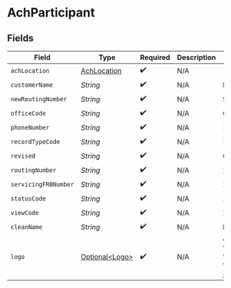 # AchParticipant


## Fields

| Field                                                                            | Type                                                                             | Required                                                                         | Description                                                                      | Example                                                                          |
| -------------------------------------------------------------------------------- | -------------------------------------------------------------------------------- | -------------------------------------------------------------------------------- | -------------------------------------------------------------------------------- | -------------------------------------------------------------------------------- |
| `achLocation`                                                                    | [AchLocation](../../models/components/AchLocation.md)                            | :heavy_check_mark:                                                               | N/A                                                                              |                                                                                  |
| `customerName`                                                                   | *String*                                                                         | :heavy_check_mark:                                                               | N/A                                                                              | Main Street Bank                                                                 |
| `newRoutingNumber`                                                               | *String*                                                                         | :heavy_check_mark:                                                               | N/A                                                                              | 987654321                                                                        |
| `officeCode`                                                                     | *String*                                                                         | :heavy_check_mark:                                                               | N/A                                                                              | 0                                                                                |
| `phoneNumber`                                                                    | *String*                                                                         | :heavy_check_mark:                                                               | N/A                                                                              | 1234567789                                                                       |
| `recordTypeCode`                                                                 | *String*                                                                         | :heavy_check_mark:                                                               | N/A                                                                              | 1                                                                                |
| `revised`                                                                        | *String*                                                                         | :heavy_check_mark:                                                               | N/A                                                                              | 041921                                                                           |
| `routingNumber`                                                                  | *String*                                                                         | :heavy_check_mark:                                                               | N/A                                                                              | 123456789                                                                        |
| `servicingFRBNumber`                                                             | *String*                                                                         | :heavy_check_mark:                                                               | N/A                                                                              | 123456789                                                                        |
| `statusCode`                                                                     | *String*                                                                         | :heavy_check_mark:                                                               | N/A                                                                              | 1                                                                                |
| `viewCode`                                                                       | *String*                                                                         | :heavy_check_mark:                                                               | N/A                                                                              | 1                                                                                |
| `cleanName`                                                                      | *String*                                                                         | :heavy_check_mark:                                                               | N/A                                                                              | Main Street Bank                                                                 |
| `logo`                                                                           | [Optional\<Logo>](../../models/components/Logo.md)                               | :heavy_check_mark:                                                               | N/A                                                                              | {<br/>"name": "Main Street Bank",<br/>"url": "https://www.mainstreetbank.com/logo.png"<br/>} |